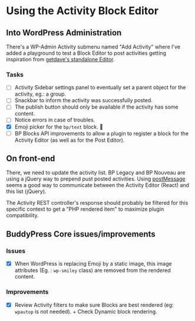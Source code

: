 # Using the Activity Block Editor

## Into WordPress Administration

There's a WP-Admin Activity submenu named "Add Activity" where I've added a playground to test a Block Editor to post activities getting inspiration from [getdave's standalone Editor](https://github.com/getdave/standalone-block-editor).

### Tasks

- [ ] Activity Sidebar settings panel to eventually set a parent object for the activity, eg.: a group.
- [ ] Snackbar to inform the activity was successfully posted.
- [ ] The publish button should only be available if the activity has some content.
- [ ] Notice errors in case of troubles.
- [x] Emoji picker for the `bp/text` block. 🙌
- [ ] BP Blocks API improvements to allow a plugin to register a block for the Activity Editor (as well as for the Post Editor).

## On front-end

There, we need to update the activity list. BP Legacy and BP Nouveau are using a jQuery way to prepend pust posted activities. Using [postMessage](https://developer.mozilla.org/en-US/docs/Web/API/Window/postMessage) seems a good way to communicate between the Activity Editor (React) and this list (jQuery).

The Activity REST controller's response should probably be filtered for this specific context to get a "PHP rendered item" to maximize plugin compatibility.

## BuddyPress Core issues/improvements

### Issues
- [x] When WordPress is replacing Emoji by a static image, this image attributes (Eg. : `wp-smiley` class) are removed from the rendered content.

### Improvements
- [x] Review Activity filters to make sure Blocks are best rendered (eg: `wpautop` is not needed). + Check Dynamic block rendering.
